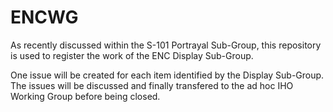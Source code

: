 # ENCWG
As recently discussed within the S-101 Portrayal Sub-Group, this repository is used to register the work of the ENC Display Sub-Group.

One issue will be created for each item identified by the Display Sub-Group. The issues will be discussed and finally transfered to the ad hoc IHO Working Group before being closed.

